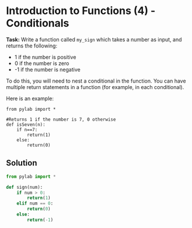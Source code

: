 # Introduction to Functions (4) - Conditionals

**Task:** Write a function called `my_sign` which takes a number as input, and returns the following:
* 1 if the number is positive
* 0 if the number is zero
* -1 if the number is negative

To do this, you will need to nest a conditional in the function. You can have multiple return statements in a function (for example, in each conditional).

Here is an example:

```
from pylab import *

#Returns 1 if the number is 7, 0 otherwise
def isSeven(n):
    if n==7:
        return(1)
    else:
        return(0)

```

## Solution
```python
from pylab import *

def sign(num):
    if num > 0:
        return(1)
    elif num == 0:
        return(0)
    else:
        return(-1)
```
